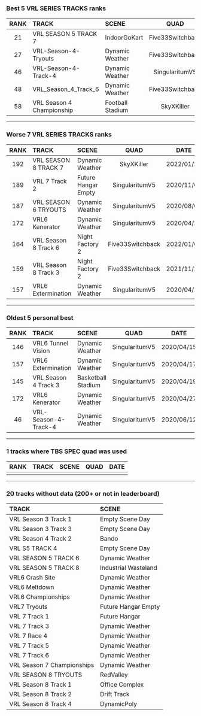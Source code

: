### Best 5 VRL SERIES TRACKS ranks
|RANK|TRACK|SCENE|QUAD|DATE|
|:---:|:---|:---|:---:|:---:|
|21|VRL SEASON 5 TRACK 7|IndoorGoKart|Five33Switchback|2021/04/11|
|27|VRL-Season-4-Tryouts|Dynamic Weather|Five33Switchback|2021/04/05|
|46|VRL-Season-4-Track-4|Dynamic Weather|SingularitumV5|2020/06/12|
|48|VRL_Season_4_Track_6|Dynamic Weather|Five33Switchback|2021/04/05|
|58|VRL Season 4 Championship|Football Stadium|SkyXKiller|2022/01/25|
---
### Worse 7 VRL SERIES TRACKS ranks
|RANK|TRACK|SCENE|QUAD|DATE|
|:---:|:---|:---|:---:|:---:|
|192|VRL SEASON 8 TRACK 7|Dynamic Weather|SkyXKiller|2022/01/24|
|189|VRL 7 Track 2|Future Hangar Empty|SingularitumV5|2020/11/05|
|187|VRL SEASON 6 TRYOUTS|Dynamic Weather|SingularitumV5|2020/08/09|
|172|VRL6 Kenerator|Dynamic Weather|SingularitumV5|2020/04/27|
|164|VRL Season 8 Track 6|Night Factory 2|Five33Switchback|2022/01/02|
|159|VRL Season 8 Track 3|Night Factory 2|Five33Switchback|2021/11/27|
|157|VRL6 Extermination|Dynamic Weather|SingularitumV5|2020/04/17|
---
### Oldest 5 personal best
|RANK|TRACK|SCENE|QUAD|DATE|
|:---:|:---|:---|:---:|:---:|
|146|VRL6 Tunnel Vision|Dynamic Weather|SingularitumV5|2020/04/15|
|157|VRL6 Extermination|Dynamic Weather|SingularitumV5|2020/04/17|
|145|VRL Season 4 Track 3|Basketball Stadium|SingularitumV5|2020/04/19|
|172|VRL6 Kenerator|Dynamic Weather|SingularitumV5|2020/04/27|
|46|VRL-Season-4-Track-4|Dynamic Weather|SingularitumV5|2020/06/12|
---
### 1 tracks where TBS SPEC quad was used
|RANK|TRACK|SCENE|QUAD|DATE|
|:---:|:---|:---|:---:|:---:|
||||||
---
### 20 tracks without data (200+ or not in leaderboard)
|TRACK|SCENE|
|:---|:---|
|VRL Season 3 Track 1|Empty Scene Day|
|VRL Season 3 Track 3|Empty Scene Day|
|VRL Season 4 Track 2|Bando|
|VRL S5 TRACK 4|Empty Scene Day|
|VRL SEASON 5 TRACK 6|Dynamic Weather|
|VRL SEASON 5 TRACK 8|Industrial Wasteland|
|VRL6 Crash Site|Dynamic Weather|
|VRL6 Meltdown|Dynamic Weather|
|VRL6 Championships|Dynamic Weather|
|VRL7 Tryouts|Future Hangar Empty|
|VRL 7 Track 1|Future Hangar|
|VRL 7 Track 3|Dynamic Weather|
|VRL 7 Race 4|Dynamic Weather|
|VRL 7 Track 5|Dynamic Weather|
|VRL 7 Track 6|Dynamic Weather|
|VRL Season 7 Championships|Dynamic Weather|
|VRL SEASON 8 TRYOUTS|RedValley|
|VRL Season 8 Track 1|Office Complex|
|VRL Season 8 Track 2|Drift Track|
|VRL Season 8 Track 4|DynamicPoly|
